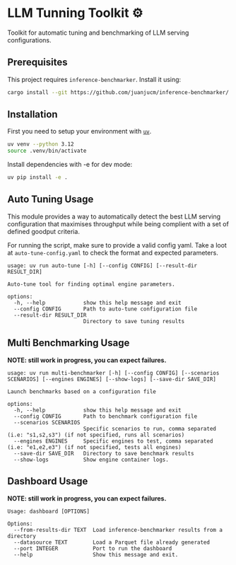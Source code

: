# LLM Tunning Toolkit ⚙️

Toolkit for automatic tuning and benchmarking of LLM serving configurations.

## Prerequisites

This project requires `inference-benchmarker`. Install it using:

```bash
cargo install --git https://github.com/juanjucm/inference-benchmarker/
```

## Installation

First you need to setup your environment with [`uv`](https://github.com/astral-sh/uv).
```bash
uv venv --python 3.12
source .venv/bin/activate
```

Install dependencies with -e for dev mode:

```bash
uv pip install -e .
```
## Auto Tuning Usage

This module provides a way to automatically detect the best LLM serving configuration that maximises throughput while being complient with a set of defined goodput criteria.

For running the script, make sure to provide a valid config yaml. Take a loot at `auto-tune-config.yaml` to check the format and expected parameters.

```concole
usage: uv run auto-tune [-h] [--config CONFIG] [--result-dir RESULT_DIR]

Auto-tune tool for finding optimal engine parameters.

options:
  -h, --help            show this help message and exit
  --config CONFIG       Path to auto-tune configuration file
  --result-dir RESULT_DIR
                        Directory to save tuning results
```

## Multi Benchmarking Usage

**NOTE: still work in progress, you can expect failures.**

```console
usage: uv run multi-benchmarker [-h] [--config CONFIG] [--scenarios SCENARIOS] [--engines ENGINES] [--show-logs] [--save-dir SAVE_DIR]

Launch benchmarks based on a configuration file

options:
  -h, --help            show this help message and exit
  --config CONFIG       Path to benchmark configuration file
  --scenarios SCENARIOS
                        Specific scenarios to run, comma separated (i.e: "s1,s2,s3") (if not specified, runs all scenarios)
  --engines ENGINES     Specific engines to test, comma separated (i.e: "e1,e2,e3") (if not specified, tests all engines)
  --save-dir SAVE_DIR   Directory to save benchmark results
  --show-logs           Show engine container logs.
  ```

## Dashboard Usage

**NOTE: still work in progress, you can expect failures.**

```console
Usage: dashboard [OPTIONS]

Options:
  --from-results-dir TEXT  Load inference-benchmarker results from a directory
  --datasource TEXT        Load a Parquet file already generated
  --port INTEGER           Port to run the dashboard
  --help                   Show this message and exit.
```
